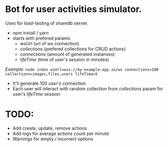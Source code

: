 # Bot for user activities simulator.

Uses for load-tesitng of sharedb server.

- npm install / yarn
- starts with prefered params
  - *wsUrl* (url of ws connection)
  - *collections* (prefered collections for CRUD actions)
  - *connections* (amount of generated instanses)
  - *lifeTime* (time of user's session in minutes)

*Example:*  ```node index wsUrl=wss://my-example-app.io/ws connections=100 collections=images,files,users lifeTime=5``` 
- It'll generate 100 *user's* connection
- Each user will interact with random collection from *collections* param for user's *lifeTime* session



# TODO:
  - Add create, update, remove actions
  - Add logs for average actions count per minute
  - Warnings for empty / incorrect options